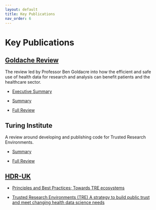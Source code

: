 ```yaml
---
layout: default
title: Key Publications
nav_order: 6
---
```


# Key Publications

## [Goldache Review](https://www.goldacrereview.org)

The review led by Professor Ben Goldacre into how the efficient and safe use of health data for research and analysis can benefit patients and the healthcare sector. 

- [Executive Summary](https://assets.publishing.service.gov.uk/government/uploads/system/uploads/attachment_data/file/1067057/executive-summary-goldacre-review-using-health-data-for-research-and-analysis.pdf)

- [Summary](https://assets.publishing.service.gov.uk/government/uploads/system/uploads/attachment_data/file/1067058/summary-goldacre-review-using-health-data-for-research-and-analysis.pdf)

- [Full Review](https://assets.publishing.service.gov.uk/government/uploads/system/uploads/attachment_data/file/1067053/goldacre-review-using-health-data-for-research-and-analysis.pdf)


##  Turing Institute

A review around developing and publishing code for Trusted Research Environments.

- [Summary](https://www.turing.ac.uk/blog/towards-set-best-practices-doing-research-trusted-research-environments)

- [Full Review ]( https://www.turing.ac.uk/sites/default/files/2021-11/wmml_turing_project_report_01_nov_21.pdf)


## [HDR-UK](https://www.hdruk.ac.uk/access-to-health-data/trusted-research-environments/) 


- [Principles and Best Practices; Towards TRE ecosystems](https://zenodo.org/record/5767586#.YoTHti1Q03k)

- [Trusted Research Environments (TRE) A strategy to build public trust and meet changing health data science needs](https://ukhealthdata.org/wp-content/uploads/2020/07/200723-Alliance-Board_Paper-E_TRE-Green-Paper.pdf)


